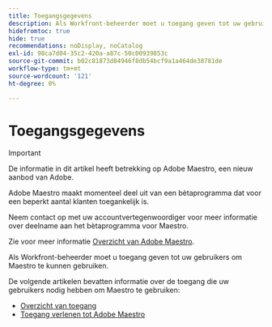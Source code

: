 ```yaml
---
title: Toegangsgegevens
description: Als Workfront-beheerder moet u toegang geven tot uw gebruikers om Maestro te kunnen gebruiken. De volgende artikelen bevatten informatie over de toegang die uw gebruikers nodig hebben om Maestro te gebruiken.
hidefromtoc: true
hide: true
recommendations: noDisplay, noCatalog
exl-id: 98ca7d04-35c2-420a-a87c-50c00939853c
source-git-commit: b02c81873d84946f8db54bcf9a1a464de38781de
workflow-type: tm+mt
source-wordcount: '121'
ht-degree: 0%

---
```


# Toegangsgegevens

>[!IMPORTANT]
>
>De informatie in dit artikel heeft betrekking op Adobe Maestro, een nieuw aanbod van Adobe.
>
>Adobe Maestro maakt momenteel deel uit van een bètaprogramma dat voor een beperkt aantal klanten toegankelijk is.
>
>Neem contact op met uw accountvertegenwoordiger voor meer informatie over deelname aan het bètaprogramma voor Maestro.
>
>Zie voor meer informatie [Overzicht van Adobe Maestro](../maestro-overview.md).

Als Workfront-beheerder moet u toegang geven tot uw gebruikers om Maestro te kunnen gebruiken.

De volgende artikelen bevatten informatie over de toegang die uw gebruikers nodig hebben om Maestro te gebruiken:

* [Overzicht van toegang](../access/access-overview.md)
* [Toegang verlenen tot Adobe Maestro](../access/grant-access.md)

